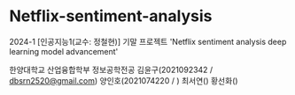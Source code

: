 # Netflix-sentiment-analysis

2024-1 [인공지능1(교수: 정철현)] 기말 프로젝트
'Netflix sentiment analysis deep learning model advancement'

한양대학교 산업융합학부 정보공학전공
김윤구(2021092342 / dbsrn2520@gmail.com)
양인호(2021074220 / )
최서연()
황선화()
